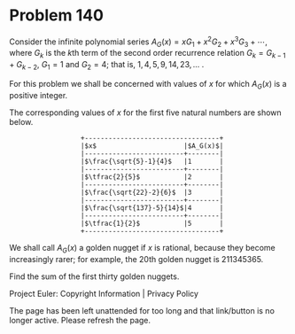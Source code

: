 #   Problem 140

   Consider the infinite polynomial series $A_G(x) = x G_1 + x^2 G_2 + x^3
   G_3 + \cdots$, where $G_k$ is the $k$th term of the second order
   recurrence relation $G_k = G_{k-1} + G_{k-2}$, $G_1 = 1$ and $G_2 = 4$;
   that is, $1, 4, 5, 9, 14, 23, \dots$ .

   For this problem we shall be concerned with values of $x$ for which
   $A_G(x)$ is a positive integer.

   The corresponding values of $x$ for the first five natural numbers are
   shown below.

                      +----------------------------------+
                      |$x$                      |$A_G(x)$|
                      |-------------------------+--------|
                      |$\frac{\sqrt{5}-1}{4}$   |1       |
                      |-------------------------+--------|
                      |$\tfrac{2}{5}$           |2       |
                      |-------------------------+--------|
                      |$\frac{\sqrt{22}-2}{6}$  |3       |
                      |-------------------------+--------|
                      |$\frac{\sqrt{137}-5}{14}$|4       |
                      |-------------------------+--------|
                      |$\tfrac{1}{2}$           |5       |
                      +----------------------------------+

   We shall call $A_G(x)$ a golden nugget if $x$ is rational, because they
   become increasingly rarer; for example, the 20th golden nugget is
   211345365.

   Find the sum of the first thirty golden nuggets.

   Project Euler: Copyright Information | Privacy Policy

   The page has been left unattended for too long and that link/button is no
   longer active. Please refresh the page.
